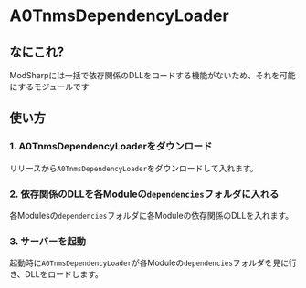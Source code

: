 ﻿# A0TnmsDependencyLoader

## なにこれ?

ModSharpには一括で依存関係のDLLをロードする機能がないため、それを可能にするモジュールです


## 使い方

### 1. A0TnmsDependencyLoaderをダウンロード

リリースから`A0TnmsDependencyLoader`をダウンロードして入れます。

### 2. 依存関係のDLLを各Moduleの`dependencies`フォルダに入れる

各Modulesの`dependencies`フォルダに各Moduleの依存関係のDLLを入れます。

### 3. サーバーを起動

起動時に`A0TnmsDependencyLoader`が各Moduleの`dependencies`フォルダを見に行き、DLLをロードします。
